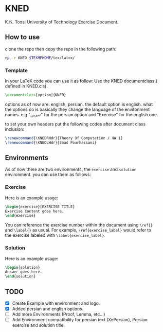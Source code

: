 # KNED
K.N. Toosi University of Technology Exercise Document.

## How to use

clone the repo then copy the repo in the following path:

```sh
cp -r KNED $TEXMFHOME/tex/latex/
```

### Template 
In your LaTeX code you can use it as follow:
Use the KNED documentclass ( defined in KNED.cls).
```latex
\documentclass[option]{KNED}
```
options as of now are: english, persian.
the default option is english.
what the options do is basically they change the language of the
envitonment names.
e.g "تمرین" for the persian option and "Exercise" for the english one.

to set your own headers put the following codes after document class inclusion:

```latex
\renewcommand{\KNEDRHdr}{Theory Of Computation / HW 1}
\renewcommand{\KNEDLHdr}{Emad Pourhassani}
```


## Environments
As of now there are two environments, the `exercise` and `solution` environment.
you can use them as follows:

### Exercise
Here is an example usage:
```latex
\begin{exercise}[EXERCISE TITLE]
Exercise Content goes here.
\end{exercise}
```
You can reference the exercise number within the document using `\ref{}` and `\label{}` as usual. For example, `\ref{exercise_label}` would refer to the exercise labeled with `\label{exercise_label}`.

### Solution
Here is an example usage:
```latex
\begin{solution}
Answer goes here.
\end{solution}
```
## TODO

- [x] Create Example with environment and logo.
- [x] Added persian and english options.
- [ ] Add more Environments (Proof, Lemma, etc...)
- [ ] Add Environment compatibility for persian text (XePersian), Persian exercise and solution title.
